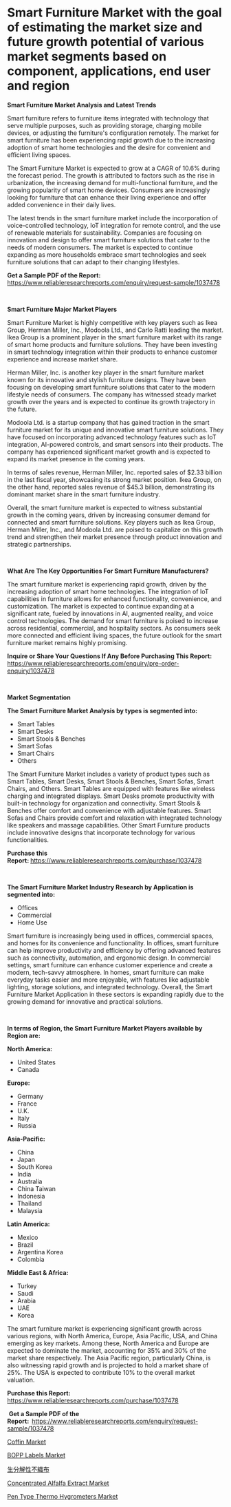 <p><h1>Smart Furniture Market with the goal of estimating the market size and future growth potential of various market segments based on component, applications, end user and region</h1></p><p><strong>Smart Furniture Market Analysis and Latest Trends</strong></p>
<p><p>Smart furniture refers to furniture items integrated with technology that serve multiple purposes, such as providing storage, charging mobile devices, or adjusting the furniture's configuration remotely. The market for smart furniture has been experiencing rapid growth due to the increasing adoption of smart home technologies and the desire for convenient and efficient living spaces.</p><p>The Smart Furniture Market is expected to grow at a CAGR of 10.6% during the forecast period. The growth is attributed to factors such as the rise in urbanization, the increasing demand for multi-functional furniture, and the growing popularity of smart home devices. Consumers are increasingly looking for furniture that can enhance their living experience and offer added convenience in their daily lives.</p><p>The latest trends in the smart furniture market include the incorporation of voice-controlled technology, IoT integration for remote control, and the use of renewable materials for sustainability. Companies are focusing on innovation and design to offer smart furniture solutions that cater to the needs of modern consumers. The market is expected to continue expanding as more households embrace smart technologies and seek furniture solutions that can adapt to their changing lifestyles.</p></p>
<p><strong>Get a Sample PDF of the Report:&nbsp;</strong> <a href="https://www.reliableresearchreports.com/enquiry/request-sample/1037478">https://www.reliableresearchreports.com/enquiry/request-sample/1037478</a></p>
<p>&nbsp;</p>
<p><strong>Smart Furniture Major Market Players</strong></p>
<p><p>Smart Furniture Market is highly competitive with key players such as Ikea Group, Herman Miller, Inc., Modoola Ltd., and Carlo Ratti leading the market. Ikea Group is a prominent player in the smart furniture market with its range of smart home products and furniture solutions. They have been investing in smart technology integration within their products to enhance customer experience and increase market share.</p><p>Herman Miller, Inc. is another key player in the smart furniture market known for its innovative and stylish furniture designs. They have been focusing on developing smart furniture solutions that cater to the modern lifestyle needs of consumers. The company has witnessed steady market growth over the years and is expected to continue its growth trajectory in the future.</p><p>Modoola Ltd. is a startup company that has gained traction in the smart furniture market for its unique and innovative smart furniture solutions. They have focused on incorporating advanced technology features such as IoT integration, AI-powered controls, and smart sensors into their products. The company has experienced significant market growth and is expected to expand its market presence in the coming years.</p><p>In terms of sales revenue, Herman Miller, Inc. reported sales of $2.33 billion in the last fiscal year, showcasing its strong market position. Ikea Group, on the other hand, reported sales revenue of $45.3 billion, demonstrating its dominant market share in the smart furniture industry.</p><p>Overall, the smart furniture market is expected to witness substantial growth in the coming years, driven by increasing consumer demand for connected and smart furniture solutions. Key players such as Ikea Group, Herman Miller, Inc., and Modoola Ltd. are poised to capitalize on this growth trend and strengthen their market presence through product innovation and strategic partnerships.</p></p>
<p>&nbsp;</p>
<p><strong>What Are The Key Opportunities For Smart Furniture Manufacturers?</strong></p>
<p><p>The smart furniture market is experiencing rapid growth, driven by the increasing adoption of smart home technologies. The integration of IoT capabilities in furniture allows for enhanced functionality, convenience, and customization. The market is expected to continue expanding at a significant rate, fueled by innovations in AI, augmented reality, and voice control technologies. The demand for smart furniture is poised to increase across residential, commercial, and hospitality sectors. As consumers seek more connected and efficient living spaces, the future outlook for the smart furniture market remains highly promising.</p></p>
<p><strong>Inquire or Share Your Questions If Any Before Purchasing This Report:</strong> <a href="https://www.reliableresearchreports.com/enquiry/pre-order-enquiry/1037478">https://www.reliableresearchreports.com/enquiry/pre-order-enquiry/1037478</a></p>
<p>&nbsp;</p>
<p><strong>Market Segmentation</strong></p>
<p><strong>The Smart Furniture Market Analysis by types is segmented into:</strong></p>
<p><ul><li>Smart Tables</li><li>Smart Desks</li><li>Smart Stools & Benches</li><li>Smart Sofas</li><li>Smart Chairs</li><li>Others</li></ul></p>
<p><p>The Smart Furniture Market includes a variety of product types such as Smart Tables, Smart Desks, Smart Stools & Benches, Smart Sofas, Smart Chairs, and Others. Smart Tables are equipped with features like wireless charging and integrated displays. Smart Desks promote productivity with built-in technology for organization and connectivity. Smart Stools & Benches offer comfort and convenience with adjustable features. Smart Sofas and Chairs provide comfort and relaxation with integrated technology like speakers and massage capabilities. Other Smart Furniture products include innovative designs that incorporate technology for various functionalities.</p></p>
<p><strong>Purchase this Report:&nbsp;</strong><a href="https://www.reliableresearchreports.com/purchase/1037478">https://www.reliableresearchreports.com/purchase/1037478</a></p>
<p>&nbsp;</p>
<p><strong>The Smart Furniture Market Industry Research by Application is segmented into:</strong></p>
<p><ul><li>Offices</li><li>Commercial</li><li>Home Use</li></ul></p>
<p><p>Smart furniture is increasingly being used in offices, commercial spaces, and homes for its convenience and functionality. In offices, smart furniture can help improve productivity and efficiency by offering advanced features such as connectivity, automation, and ergonomic design. In commercial settings, smart furniture can enhance customer experience and create a modern, tech-savvy atmosphere. In homes, smart furniture can make everyday tasks easier and more enjoyable, with features like adjustable lighting, storage solutions, and integrated technology. Overall, the Smart Furniture Market Application in these sectors is expanding rapidly due to the growing demand for innovative and practical solutions.</p></p>
<p>&nbsp;</p>
<p><strong>In terms of Region, the Smart Furniture Market Players available by Region are:</strong></p>
<p>
    <p> <strong> North America: </strong>
        <ul>
            <li>United States</li>
            <li>Canada</li>
        </ul>
        </p> 
    <p> <strong> Europe: </strong>
        <ul>
            <li>Germany</li>
            <li>France</li>
            <li>U.K.</li>
            <li>Italy</li>
            <li>Russia</li>
        </ul>
        </p> 
    <p> <strong> Asia-Pacific: </strong>
        <ul>
            <li>China</li>
            <li>Japan</li>
            <li>South Korea</li>
            <li>India</li>
            <li>Australia</li>
            <li>China Taiwan</li>
            <li>Indonesia</li>
            <li>Thailand</li>
            <li>Malaysia</li>
        </ul>
        </p> 
    <p> <strong> Latin America: </strong>
        <ul>
            <li>Mexico</li>
            <li>Brazil</li>
            <li>Argentina Korea</li>
            <li>Colombia</li>
        </ul>
        </p> 
    <p> <strong> Middle East & Africa: </strong>
        <ul>
            <li>Turkey</li>
            <li>Saudi</li>
            <li>Arabia</li>
            <li>UAE</li>
            <li>Korea</li>
        </ul>
    </p>
    </p>
<p><p>The smart furniture market is experiencing significant growth across various regions, with North America, Europe, Asia Pacific, USA, and China emerging as key markets. Among these, North America and Europe are expected to dominate the market, accounting for 35% and 30% of the market share respectively. The Asia Pacific region, particularly China, is also witnessing rapid growth and is projected to hold a market share of 25%. The USA is expected to contribute 10% to the overall market valuation.</p></p>
<p><strong>Purchase this Report: </strong><a href="https://www.reliableresearchreports.com/purchase/1037478">https://www.reliableresearchreports.com/purchase/1037478</a></p>
<p>&nbsp;<strong>Get a Sample PDF of the Report:&nbsp;&nbsp;</strong><a href="https://www.reliableresearchreports.com/enquiry/request-sample/1037478">https://www.reliableresearchreports.com/enquiry/request-sample/1037478</a></p>
<p><strong></strong></p>
<p><p><a href="https://github.com/brenzgnarento/Market-Research-Report-List-1/blob/main/coffin-market.md">Coffin Market</a></p><p><a href="https://github.com/jerrycopelandthomaswsqd8q/Market-Research-Report-List-1/blob/main/bopp-labels-market.md">BOPP Labels Market</a></p><p><a href="https://github.com/jkjreqjscoxx7/Market-Research-Report-List-1/blob/main/64872844692.md">生分解性不織布</a></p><p><a href="https://issuu.com/reportprime-2/docs/concentrated-alfalfa-extract-market-size-2030.pptx">Concentrated Alfalfa Extract Market</a></p><p><a href="https://issuu.com/reportprime-2/docs/pen-type-thermo-hygrometers-market-size-2030.pptx">Pen Type Thermo Hygrometers Market</a></p></p>